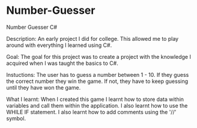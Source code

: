 # Number-Guesser
Number Guesser C#

Description: An early project I did for college. This allowed me to play around with everything I learned using C#.

Goal: The goal for this project was to create a project with the knowledge I acquired when I was taught the basics to C#.

Instuctions: The user has to guess a number between 1 - 10. If they guess the correct number they win the game. If not, they have to keep guessing until they have won the game.

What I learnt:
When I created this game I learnt how to store data within variables and call them within the application. I also learnt how to use the WHILE IF statement. I also learnt how to add comments using the '//' symbol.
